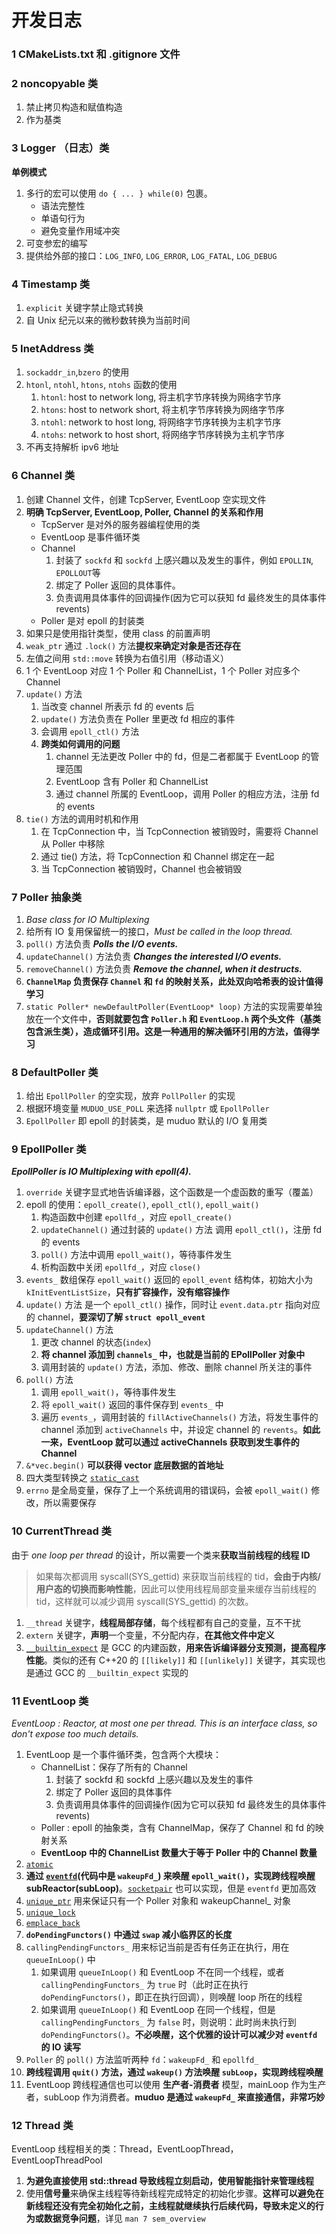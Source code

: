 # 开发日志

### 1 CMakeLists.txt 和 .gitignore 文件

### 2 noncopyable 类

1. 禁止拷贝构造和赋值构造
2. 作为基类

### 3 Logger （日志）类

**单例模式**

1. 多行的宏可以使用 `do { ... } while(0)` 包裹。
    - 语法完整性
    - 单语句行为
    - 避免变量作用域冲突
2. 可变参宏的编写
3. 提供给外部的接口：`LOG_INFO`, `LOG_ERROR`, `LOG_FATAL`, `LOG_DEBUG`

### 4 Timestamp 类

1. `explicit` 关键字禁止隐式转换
2. 自 Unix 纪元以来的微秒数转换为当前时间

### 5 InetAddress 类

1. `sockaddr_in`,`bzero` 的使用
2. `htonl`, `ntohl`, `htons`, `ntohs` 函数的使用
    1. `htonl`: host to network long, 将主机字节序转换为网络字节序
    2. `htons`: host to network short, 将主机字节序转换为网络字节序
    3. `ntohl`: network to host long, 将网络字节序转换为主机字节序
    4. `ntohs`: network to host short, 将网络字节序转换为主机字节序
3. 不再支持解析 ipv6 地址

### 6 Channel 类

1. 创建 Channel 文件，创建 TcpServer, EventLoop 空实现文件
2. **明确 TcpServer, EventLoop, Poller, Channel 的关系和作用**
    - TcpServer 是对外的服务器编程使用的类
    - EventLoop 是事件循环类
    - Channel
        1. 封装了 `sockfd` 和 `sockfd` 上感兴趣以及发生的事件，例如 `EPOLLIN`, `EPOLLOUT`等
        2. 绑定了 Poller 返回的具体事件。
        3. 负责调用具体事件的回调操作(因为它可以获知 fd 最终发生的具体事件 revents)
    - Poller 是对 epoll 的封装类
3. 如果只是使用指针类型，使用 class 的前置声明
4. `weak_ptr` 通过 `.lock()` 方法**提权来确定对象是否还存在**
5. 左值之间用 `std::move` 转换为右值引用（移动语义）
6. 1 个 EventLoop 对应 1 个 Poller 和 ChannelList，1 个 Poller 对应多个 Channel
7. `update()` 方法
    1. 当改变 channel 所表示 fd 的 events 后
    2. `update()` 方法负责在 Poller 里更改 fd 相应的事件
    3. 会调用 `epoll_ctl()` 方法
    4. **跨类如何调用的问题**
        1. channel 无法更改 Poller 中的 fd，但是二者都属于 EventLoop 的管理范围
        2. EventLoop 含有 Poller 和 ChannelList
        3. 通过 channel 所属的 EventLoop，调用 Poller 的相应方法，注册 fd 的 events
8. `tie()` 方法的调用时机和作用
    1. 在 TcpConnection 中，当 TcpConnection 被销毁时，需要将 Channel 从 Poller 中移除
    2. 通过 tie() 方法，将 TcpConnection 和 Channel 绑定在一起
    3. 当 TcpConnection 被销毁时，Channel 也会被销毁

### 7 Poller 抽象类

1. *Base class for IO Multiplexing*
2. 给所有 IO 复用保留统一的接口，*Must be called in the loop thread.*
3. `poll()` 方法负责 ***Polls the I/O events.***
4. `updateChannel()` 方法负责 ***Changes the interested I/O events.***
5. `removeChannel()` 方法负责 ***Remove the channel, when it destructs.***
6. **`ChannelMap` 负责保存 `Channel` 和 `fd` 的映射关系，此处双向哈希表的设计值得学习**
7. `static Poller* newDefaultPoller(EventLoop* loop)` 方法的实现需要单独放在一个文件中，**否则就要包含 `Poller.h` 和 `EventLoop.h` 两个头文件（基类包含派生类），造成循环引用。这是一种通用的解决循环引用的方法，值得学习**

### 8 DefaultPoller 类

1. 给出 `EpollPoller` 的空实现，放弃 `PollPoller` 的实现
2. 根据环境变量 `MUDUO_USE_POLL` 来选择 `nullptr` 或 `EpollPoller`
3. `EpollPoller` 即 epoll 的封装类，是 muduo 默认的 I/O 复用类

### 9 EpollPoller 类

***EpollPoller is IO Multiplexing with epoll(4).***

1. `override` 关键字显式地告诉编译器，这个函数是一个虚函数的重写（覆盖）
2. epoll 的使用：`epoll_create()`, `epoll_ctl()`, `epoll_wait()`
    1. 构造函数中创建 `epollfd_`，对应 `epoll_create()`
    2. `updateChannel()` 通过封装的 `update()` 方法 调用 `epoll_ctl()`，注册 fd 的 events
    3. `poll()` 方法中调用 `epoll_wait()`，等待事件发生
    4. 析构函数中关闭 `epollfd_`，对应 `close()`
3. `events_` 数组保存 `epoll_wait()` 返回的 `epoll_event` 结构体，初始大小为 `kInitEventListSize`，**只有扩容操作，没有缩容操作**
4. `update()` 方法 是一个 `epoll_ctl()` 操作，同时让 `event.data.ptr` 指向对应的 channel，**要深切了解 `struct epoll_event`**
5. `updateChannel()` 方法
    1. 更改 channel 的状态(`index`)
    2. **将 channel 添加到 `channels_` 中，也就是当前的 EPollPoller 对象中**
    2. 调用封装的 `update()` 方法，添加、修改、删除 channel 所关注的事件
6. `poll()` 方法
    1. 调用 `epoll_wait()`，等待事件发生
    2. 将 `epoll_wait()` 返回的事件保存到 `events_` 中
    3. 遍历 `events_`，调用封装的 `fillActiveChannels()` 方法，将发生事件的 channel 添加到 `activeChannels` 中，并设定 channel 的 `revents`。**如此一来，EventLoop 就可以通过 activeChannels 获取到发生事件的 Channel**
7. `&*vec.begin()` **可以获得 vector 底层数据的首地址**
8. 四大类型转换之 [`static_cast`](https://github.com/Corner430/study-notes/blob/main/cpp/cpp中级笔记.md#211-c-四种类型转换)
9. `errno` 是全局变量，保存了上一个系统调用的错误码，会被 `epoll_wait()` 修改，所以需要保存

### 10 CurrentThread 类

由于 *one loop per thread* 的设计，所以需要一个类来**获取当前线程的线程 ID**

> 如果每次都调用 syscall(SYS_gettid) 来获取当前线程的 tid，**会由于内核/用户态的切换而影响性能**，因此可以使用线程局部变量来缓存当前线程的 tid，这样就可以减少调用 syscall(SYS_gettid) 的次数。

1. `__thread` 关键字，**线程局部存储**，每个线程都有自己的变量，互不干扰
2. `extern` 关键字，**声明**一个变量，不分配内存，**在其他文件中定义**
3. [`__builtin_expect`](http://blog.man7.org/2012/10/how-much-do-builtinexpect-likely-and.html) 是 GCC 的内建函数，**用来告诉编译器分支预测，提高程序性能**。类似的还有 C++20 的 `[[likely]]` 和 `[[unlikely]]` 关键字，其实现也是通过 GCC 的 `__builtin_expect` 实现的

### 11 EventLoop 类

*EventLoop : Reactor, at most one per thread. This is an interface class, so don't expose too much details.*

1. EventLoop 是一个事件循环类，包含两个大模块：
    - ChannelList：保存了所有的 Channel
        1. 封装了 sockfd 和 sockfd 上感兴趣以及发生的事件
        2. 绑定了 Poller 返回的具体事件
        3. 负责调用具体事件的回调操作(因为它可以获知 fd 最终发生的具体事件revents)
    - Poller : epoll 的抽象类，含有 ChannelMap，保存了 Channel 和 fd 的映射关系
    - **EventLoop 中的 ChannelList 数量大于等于 Poller 中的 Channel 数量**
2. [`atomic`](https://github.com/Corner430/study-notes/blob/main/cpp/cpp高级笔记.md#46-基于-cas-操作的-atomic-原子类型)
3. **通过 [`eventfd`](https://man7.org/linux/man-pages/man2/eventfd.2.html)(代码中是 `wakeupFd_`) 来唤醒 `epoll_wait()`，实现跨线程唤醒 subReactor(subLoop)**。[`socketpair`](https://man7.org/linux/man-pages/man2/socketpair.2.html) 也可以实现，但是 `eventfd` 更加高效
4. [`unique_ptr`](https://github.com/Corner430/study-notes/blob/main/cpp/cpp高级笔记.md#233-unique_ptr) 用来保证只有一个 Poller 对象和 wakeupChannel_ 对象
5. [`unique_lock`](https://github.com/Corner430/study-notes/blob/main/cpp/cpp高级笔记.md#45-lock_guard-和-unique_lock)
6. [`emplace_back`](https://github.com/Corner430/study-notes/blob/main/cpp/cpp高级笔记.md#6-c11-容器-emplace-方法原理剖析)
7. **`doPendingFunctors()` 中通过 `swap` 减小临界区的长度**
8. `callingPendingFunctors_` 用来标记当前是否有任务正在执行，用在 `queueInLoop()` 中
    1. 如果调用 `queueInLoop()` 和 EventLoop 不在同一个线程，或者 `callingPendingFunctors_` 为 `true` 时（此时正在执行 `doPendingFunctors()`，即正在执行回调），则唤醒 loop 所在的线程
    2. 如果调用 `queueInLoop()` 和 EventLoop 在同一个线程，但是 `callingPendingFunctors_` 为 `false` 时，则说明：此时尚未执行到 `doPendingFunctors()`。**不必唤醒，这个优雅的设计可以减少对 `eventfd` 的 IO 读写**
9. `Poller` 的 `poll()` 方法监听两种 `fd`：`wakeupFd_` 和 `epollfd_`
10. **跨线程调用 `quit()` 方法，通过 `wakeup()` 方法唤醒 `subLoop`，实现跨线程唤醒**
11. EventLoop 跨线程通信也可以使用 **生产者-消费者** 模型，mainLoop 作为生产者，subLoop 作为消费者。**muduo 是通过 `wakeupFd_` 来直接通信，非常巧妙**

### 12 Thread 类

EventLoop 线程相关的类：Thread，EventLoopThread，EventLoopThreadPool

1. **为避免直接使用 std::thread 导致线程立刻启动，使用智能指针来管理线程**
2. 使用**信号量**来确保主线程等待新线程完成特定的初始化步骤。**这样可以避免在新线程还没有完全初始化之前，主线程就继续执行后续代码，导致未定义的行为或数据竞争问题**，详见 `man 7 sem_overview`